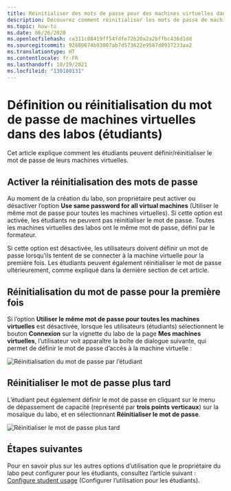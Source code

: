 ```yaml
---
title: Réinitialiser des mots de passe pour des machines virtuelles dans Azure Lab Services | Microsoft Docs
description: Découvrez comment réinitialiser les mots de passe de machines virtuelles (VM) dans les labos d’Azure Lab Services.
ms.topic: how-to
ms.date: 06/26/2020
ms.openlocfilehash: ca311c08419ff54fdfe72b20a2a2bffbc436d1dd
ms.sourcegitcommit: 92889674b93087ab7d573622e9587d0937233aa2
ms.translationtype: HT
ms.contentlocale: fr-FR
ms.lasthandoff: 10/19/2021
ms.locfileid: "130180131"
---
```

# <a name="set-or-reset-password-for-virtual-machines-in-labs-students"></a>Définition ou réinitialisation du mot de passe de machines virtuelles dans des labos (étudiants)
Cet article explique comment les étudiants peuvent définir/réinitialiser le mot de passe de leurs machines virtuelles. 

## <a name="enable-resetting-of-passwords"></a>Activer la réinitialisation des mots de passe
Au moment de la création du labo, son propriétaire peut activer ou désactiver l’option **Use same password for all virtual machines** (Utiliser le même mot de passe pour toutes les machines virtuelles). Si cette option est activée, les étudiants ne peuvent pas réinitialiser le mot de passe. Toutes les machines virtuelles des labos ont le même mot de passe, défini par le formateur. 

Si cette option est désactivée, les utilisateurs doivent définir un mot de passe lorsqu’ils tentent de se connecter à la machine virtuelle pour la première fois. Les étudiants peuvent également réinitialiser le mot de passe ultérieurement, comme expliqué dans la dernière section de cet article. 

## <a name="reset-password-for-the-first-time"></a>Réinitialisation du mot de passe pour la première fois
Si l’option **Utiliser le même mot de passe pour toutes les machines virtuelles** est désactivée, lorsque les utilisateurs (étudiants) sélectionnent le bouton **Connexion** sur la vignette du labo de la page **Mes machines virtuelles**, l’utilisateur voit apparaître la boîte de dialogue suivante, qui permet de définir le mot de passe d’accès à la machine virtuelle : 

![Réinitialisation du mot de passe par l’étudiant](./media/how-to-set-virtual-machine-passwords/student-set-password.png)

## <a name="reset-password-later"></a>Réinitialiser le mot de passe plus tard
L’étudiant peut également définir le mot de passe en cliquant sur le menu de dépassement de capacité (représenté par **trois points verticaux**) sur la mosaïque du labo, et en sélectionnant **Réinitialiser le mot de passe**. 

![Réinitialiser le mot de passe plus tard](./media/how-to-set-virtual-machine-passwords/student-set-password-2.png)


## <a name="next-steps"></a>Étapes suivantes
Pour en savoir plus sur les autres options d’utilisation que le propriétaire du labo peut configurer pour les étudiants, consultez l’article suivant : [Configure student usage](how-to-configure-student-usage.md) (Configurer l’utilisation pour les étudiants).
